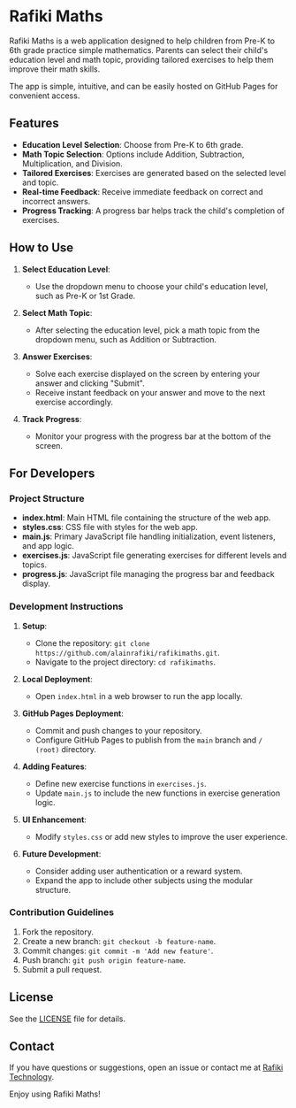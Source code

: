 # Rafiki Maths

Rafiki Maths is a web application designed to help children from Pre-K to 6th grade practice simple mathematics. Parents can select their child's education level and math topic, providing tailored exercises to help them improve their math skills.

The app is simple, intuitive, and can be easily hosted on GitHub Pages for convenient access.

## Features

- **Education Level Selection**: Choose from Pre-K to 6th grade.
- **Math Topic Selection**: Options include Addition, Subtraction, Multiplication, and Division.
- **Tailored Exercises**: Exercises are generated based on the selected level and topic.
- **Real-time Feedback**: Receive immediate feedback on correct and incorrect answers.
- **Progress Tracking**: A progress bar helps track the child's completion of exercises.

## How to Use

1. **Select Education Level**:
   - Use the dropdown menu to choose your child's education level, such as Pre-K or 1st Grade.

2. **Select Math Topic**:
   - After selecting the education level, pick a math topic from the dropdown menu, such as Addition or Subtraction.

3. **Answer Exercises**:
   - Solve each exercise displayed on the screen by entering your answer and clicking "Submit".
   - Receive instant feedback on your answer and move to the next exercise accordingly.

4. **Track Progress**:
   - Monitor your progress with the progress bar at the bottom of the screen.

## For Developers

### Project Structure

- **index.html**: Main HTML file containing the structure of the web app.
- **styles.css**: CSS file with styles for the web app.
- **main.js**: Primary JavaScript file handling initialization, event listeners, and app logic.
- **exercises.js**: JavaScript file generating exercises for different levels and topics.
- **progress.js**: JavaScript file managing the progress bar and feedback display.

### Development Instructions

1. **Setup**:
   - Clone the repository: `git clone https://github.com/alainrafiki/rafikimaths.git`.
   - Navigate to the project directory: `cd rafikimaths`.

2. **Local Deployment**:
   - Open `index.html` in a web browser to run the app locally.

3. **GitHub Pages Deployment**:
   - Commit and push changes to your repository.
   - Configure GitHub Pages to publish from the `main` branch and `/ (root)` directory.

4. **Adding Features**:
   - Define new exercise functions in `exercises.js`.
   - Update `main.js` to include the new functions in exercise generation logic.

5. **UI Enhancement**:
   - Modify `styles.css` or add new styles to improve the user experience.

6. **Future Development**:
   - Consider adding user authentication or a reward system.
   - Expand the app to include other subjects using the modular structure.

### Contribution Guidelines

1. Fork the repository.
2. Create a new branch: `git checkout -b feature-name`.
3. Commit changes: `git commit -m 'Add new feature'`.
4. Push branch: `git push origin feature-name`.
5. Submit a pull request.

## License

See the [LICENSE](LICENSE) file for details.

## Contact

If you have questions or suggestions, open an issue or contact me at [Rafiki Technology](https://rafikitechnology.com).

Enjoy using Rafiki Maths!
